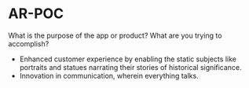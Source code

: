 
# AR-POC
What is the purpose of the app or product? What are you trying to accomplish? 
- Enhanced customer experience by enabling the static subjects like portraits and statues narrating their stories of historical significance. 
- Innovation in communication, wherein everything talks. 
